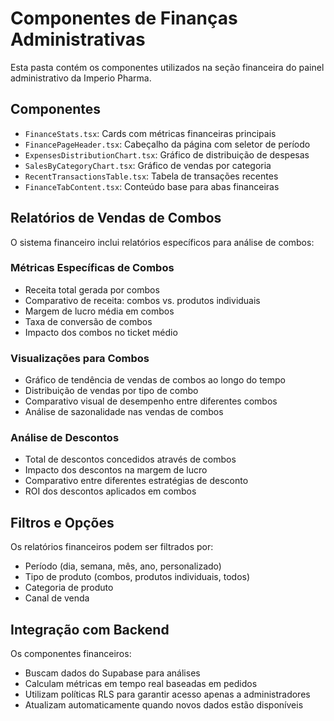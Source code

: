 
# Componentes de Finanças Administrativas

Esta pasta contém os componentes utilizados na seção financeira do painel administrativo da Imperio Pharma.

## Componentes

- `FinanceStats.tsx`: Cards com métricas financeiras principais
- `FinancePageHeader.tsx`: Cabeçalho da página com seletor de período
- `ExpensesDistributionChart.tsx`: Gráfico de distribuição de despesas
- `SalesByCategoryChart.tsx`: Gráfico de vendas por categoria
- `RecentTransactionsTable.tsx`: Tabela de transações recentes
- `FinanceTabContent.tsx`: Conteúdo base para abas financeiras

## Relatórios de Vendas de Combos

O sistema financeiro inclui relatórios específicos para análise de combos:

### Métricas Específicas de Combos

- Receita total gerada por combos
- Comparativo de receita: combos vs. produtos individuais
- Margem de lucro média em combos
- Taxa de conversão de combos
- Impacto dos combos no ticket médio

### Visualizações para Combos

- Gráfico de tendência de vendas de combos ao longo do tempo
- Distribuição de vendas por tipo de combo
- Comparativo visual de desempenho entre diferentes combos
- Análise de sazonalidade nas vendas de combos

### Análise de Descontos

- Total de descontos concedidos através de combos
- Impacto dos descontos na margem de lucro
- Comparativo entre diferentes estratégias de desconto
- ROI dos descontos aplicados em combos

## Filtros e Opções

Os relatórios financeiros podem ser filtrados por:
- Período (dia, semana, mês, ano, personalizado)
- Tipo de produto (combos, produtos individuais, todos)
- Categoria de produto
- Canal de venda

## Integração com Backend

Os componentes financeiros:
- Buscam dados do Supabase para análises
- Calculam métricas em tempo real baseadas em pedidos
- Utilizam políticas RLS para garantir acesso apenas a administradores
- Atualizam automaticamente quando novos dados estão disponíveis
